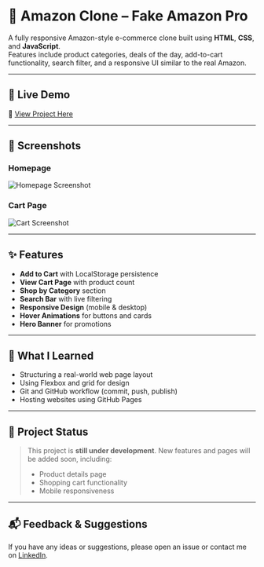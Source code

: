# 🛒 Amazon Clone – Fake Amazon Pro

A fully responsive Amazon-style e-commerce clone built using **HTML**, **CSS**, and **JavaScript**.  
Features include product categories, deals of the day, add-to-cart functionality, search filter, and a responsive UI similar to the real Amazon.

---

## 🚀 Live Demo
🔗 [View Project Here](https://aarjav07.github.io/amazon-clone/)

---

## 📸 Screenshots

### Homepage
![Homepage Screenshot](images/homepage.png)

### Cart Page
![Cart Screenshot](images/cartpage.png)

---

## ✨ Features
- **Add to Cart** with LocalStorage persistence  
- **View Cart Page** with product count  
- **Shop by Category** section  
- **Search Bar** with live filtering  
- **Responsive Design** (mobile & desktop)  
- **Hover Animations** for buttons and cards  
- **Hero Banner** for promotions  

---

## 🧠 What I Learned

- Structuring a real-world web page layout
- Using Flexbox and grid for design
- Git and GitHub workflow (commit, push, publish)
- Hosting websites using GitHub Pages

---

## 🔧 Project Status

> This project is **still under development**. New features and pages will be added soon, including:
> - Product details page  
> - Shopping cart functionality  
> - Mobile responsiveness  

---

## 📬 Feedback & Suggestions

If you have any ideas or suggestions, please open an issue or contact me on [LinkedIn](https://www.linkedin.com/in/aarjav-jain-46524433b/).

